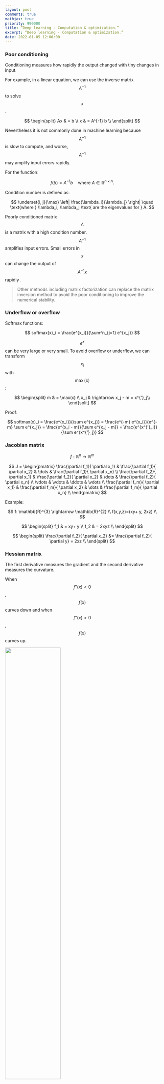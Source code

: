 ```yaml
---
layout: post
comments: true
mathjax: true
priority: 990000
title: “Deep learning - Computation & optimization.”
excerpt: “Deep learning - Computation & optimization.”
date: 2022-01-05 12:00:00
---
```


### Poor conditioning

Conditioning measures how rapidly the output changed with tiny changes in input.

For example, in a linear equation, we can use the inverse matrix $$A^{-1}$$ to solve $$x$$.

$$
\begin{split}
Ax & = b \\
x & = A^{-1} b \\
\end{split}
$$

Nevertheless it is not commonly done in machine learning because $$A^{-1}$$ is slow to compute, and worse, $$A^{-1}$$ may amplify input errors rapidly. 

For the function:

$$
f(b) = A^{-1}b \quad \text{where } A \in \mathbb{R}^{n \times n}. 
$$

Condition number is defined as:

$$
\underset{i, j}{\max} \left|  \frac{\lambda_i}{\lambda_j} \right| \quad \text{where } \lambda_i, \lambda_j \text{ are the eigenvalues for } A.
$$


Poorly conditioned matrix $$A$$ is a matrix with a high condition number. $$A^{-1}$$ amplifies input errors. Small errors in $$x$$ can change the output of $$A^{-1} x$$ rapidly . 

> Other methods including matrix factorization can replace the matrix inversion method to avoid the poor conditioning to improve the numerical stability.

### Underflow or overflow

Softmax functions:

$$
softmax(x)_i =  \frac{e^{x_i}}{\sum^n_{j=1} e^{x_j}}
$$

$$e^x$$ can be very large or very small. To avoid overflow or underflow, we can transform $$x_j$$ with $$\max(x)$$:

$$
\begin{split}
m & = \max(x) \\
x_j & \rightarrow x_j - m = x^{'}_j\\
\end{split}
$$

Proof:

$$
softmax(x)_i = \frac{e^{x_i}}{\sum e^{x_j}} = \frac{e^{-m} e^{x_i}}{e^{-m} \sum e^{x_j}} = \frac{e^{x_i - m}}{\sum e^{x_j  - m}} = \frac{e^{x^{'}_i}}{\sum e^{x^{'}_j}} 
$$

### Jacobian matrix

$$ 
f: \mathbb{R}^{n} \rightarrow \mathbb{R}^{m}
$$

$$
J = \begin{pmatrix}
    \frac{\partial f_1}{ \partial x_1} & \frac{\partial f_1}{ \partial x_2} & \dots  & \frac{\partial f_1}{ \partial x_n} \\
    \frac{\partial f_2}{ \partial x_1} & \frac{\partial f_2}{ \partial x_2} & \dots  & \frac{\partial f_2}{ \partial x_n} \\
    \vdots & \vdots & \ddots & \vdots \\
    \frac{\partial f_m}{ \partial x_1} & \frac{\partial f_m}{ \partial x_2} & \dots  & \frac{\partial f_m}{ \partial x_n} \\
\end{pmatrix}
$$

Example:

$$
f: \mathbb{R}^{3} \rightarrow \mathbb{R}^{2} \\
f(x,y,z)=(xy+ y, 2xz) \\
$$

$$
\begin{split}
f_1 & = xy+ y \\
f_2 & = 2xyz  \\
\end{split}
$$

$$
\begin{split}
\frac{\partial f_2}{ \partial x_2}  &= \frac{\partial f_2}{ \partial y} = 2xz \\ 
\end{split}
$$
 
### Hessian matrix

The first derivative measures the gradient and the second derivative measures the curvature. 

When $$f''(x)<0$$, $$f(x)$$ curves down and when $$f''(x)>0$$, $$f(x)$$ curves up.

<div class="imgcap">
<img src="/assets/ml/der2.jpg" style="border:none;width:60%">
</div>

The second derivative indicates whether a gradient step drops the cost as much as the gradient alone may imply. For example, at $$x=1.0$$ (the orange dot on the right below), the gradient is positive and the cost drops towards $$x=0$$ direction. Since the second derivative is positive, the function curves upwards towards zero. i.e. the cost drops less than one predicted by the gradient alone. 

<div class="imgcap">
<img src="/assets/ml/der.jpg" style="border:none;width:20%">
</div>

With the second derivative, we may take advantage of the curvature information to create a better gradient descent method to reduce overshoot. For example, instead of descending to a local minimum from $$L_1$$, we may overshoot to $$L_2$$ in the left diagram below. In some NLP problem, the gradient is so steep that we may bound upward to much higher cost.

<div class="imgcap">
<img src="/assets/dl/learning_rate.jpg" style="border:none;width:45%">
<img src="/assets/dl/ping.jpg" style="border:none;width:50%">
</div>


Hessian matrix is defined as:

<div class="imgcap">
<img src="/assets/dl/hh.jpg" style="border:none;width:45%">
</div>


#### Eigenvalues for H  

$$H$$ is symmetrical:

$$
\begin{split}
& \frac{\delta^2}{\delta x_i \delta x_j} f(x) = \frac{\delta^2}{\delta x_j \delta x_i} f(x) \implies H_{ij} = H_{ji} \\
\end{split}
$$

And it is real. Any real symmetrical matrices can be decomposed into eigenvalues and eigenvectors. One more observation for the later use: the maximum value of $$g^T H g$$ for vector $$v$$ happens when $$v$$ aligns with the eigenvector that has the maximum eigenvalue $$\lambda_{\max}$$, i.e.

$$
\begin{split}
v^T H v & \leqslant v^T v \lambda_{\max}  \\
\end{split}
$$

#### Learning rate

With Taylor series in 2nd order:

$$
\begin{split}
f(x) & = f(x^0) + (x-x^0)^T g + \frac{1}{2} (x-x^0)^T H (x-x^0) + \ldots \quad \text{where } g \text{ is the gradient.} \\
f(x) & \approx f(x^0) + (x-x^0)^T g + \frac{1}{2} (x-x^0)^T H (x-x^0) \\
f(x^0 - \epsilon g) & \approx f(x^0) - \epsilon g^T g + \frac{1}{2} \epsilon^2 g^T H  g \\
\end{split}
$$

If $$g^T H g$$ is negative or 0, $$f(x)$$ decreases as $$ϵ$$ increases. However, we cannot drop $$ϵ$$ too far as the accuracy of the Taylor series drops as $$ϵ$$ increases. If $$g^T H g$$ is positive, it may cause $$f(x)$$ to go up again. The optimal step for $$\epsilon$$ is (assume $$\epsilon>0$$):

$$
\begin{split}
\epsilon^{*} & = \frac{g^T g}{g^T H g} \geqslant \frac{g^T g}{g^T g \lambda_{max}} = \frac{1}{\lambda_{max}} \quad \text{since } g^T H g \leqslant g^T g \lambda_{\max}.\\
\end{split}
$$

$$\lambda_{\max}$$ is the maximum eigenvalue for $$H$$. Hence, Hessian matrix $$H$$ establishes a lower bound of the optimal learning rate.

$$
\begin{split}
f(x^{(0)} - \epsilon^{*} g) & \approx f(x^{(0)}) - \frac{1}{2} \epsilon^{*} g^T g \\
\end{split}
$$

If the Hessian matrix has a poor condition number, the gradient along the eigenvector with the largest eigenvalue $$\lambda_{\max}$$ is much smaller than the one with the smallest eigenvalue. Gradient descent methods work poorly if the gradients in different directions are in different order of magnitude. The gradient descent methods will either learn too slow in the low gradient direction and/or overshoot the solution in the high gradient direction. We may use Newton's method to control the gradient descent better.

#### Newton's Method

With Newton's method:

$$
\begin{split}
f(x) & \approx f(x^n) + f'(x^n)\Delta{x} + \frac{1}{2} f''(x^n)\Delta{x}^2 \\
\frac{ df(x)}{d\Delta{x}}  & \approx f'(x^n)+ f''(x^n)\Delta{x} \\
\end{split}
$$

To find the critical point, we set $$\frac{ df(x)}{d\Delta{x}} =0$$:

$$
\begin{split}
f'(x_n)+ f''(x_n)\Delta{x}  = 0 \\
\Delta{x} = -\frac{f'(x_n)}{f''(x_n)} \\ 
\end{split}
$$

Apply:

$$
\begin{split}
x_{n+1} & = x_n +  \Delta{x} \\
x_{n+1} & = x_n -\frac{f'(x_n)}{f''(x_n)} \\
\end{split}
$$

Extend it to multiple variables with $$H$$:

$$
\begin{split}
x^{(n+1)} = x^{(n)} -[H f(x^{(n)})]^{-1} f'(x^{(n)})\\
\end{split}
$$

Apply the gradient descent with Newton's method:

$$
\begin{split}
x^{'} = x - \epsilon [H f(x)]^{-1} f'(x) \\
\end{split}
$$

#### Saddle point 

$$f'(x)=0$$ alone cannot tell whether $$x$$ is a local optimal point or a saddle point. With the second derivative test, when $$f'(x)=0$$ and $$f''(x)>0$$, $$x$$ is a local minimum. When $$f'(x)=0$$ and $$f''(x)<0$$, $$x$$ is a local maximum. However, if $$f''(x)=0$$, it will be in-conclusive (saddle point or local optimal point). 

For multiple dimension, when $$H$$ is positive definite (all the eigenvalues are positive), $$x$$ is a local minimum. If $$H$$ is negative definite, $$x$$ is a local maximum. If at least one eigenvalue is positive and at least one is negative, the point is a saddle point because one direction is a local minimum and the other direction is a local maximum. If at least one eigenvalue is zero and the rest have the same sign, it will be in-conclusive again.

### Constrained Optimization

In deep learning, we may want to find an optimal point under certain constraints. For example, we want to maximize $$f(x, y)$$ subject to $$g(x, y) = 0$$. We will construct a new Lagrangian function $$\mathcal{L}(x, \lambda) $$ from $$f$$ and $$g$$ which the original optimal solution is the same as the optimal solution for the Lagrangian function. i.e. $$\mathcal{L}^{'}(x, \lambda) = 0$$.

#### Lagrange multiplier

To maximize $$f(x, y)$$ subject to $$g(x, y) = 0$$, we plot the contour plot of $$f(x, y) = d_i$$ for different $$d_i$$ ($$ d_1 > d_2 > d_3$$). The solution lies on the red line with the largest $$d_i$$.

<div class="imgcap">
<img src="/assets/ml/lag.png" style="border:none;width:60%">
</div>

(Source Wikipedia)

Geometrically, the optimal point lies where the gradient at $$f(x, y)$$, the blue arrow, aligned with the gradient at $$g(x, y)$$, the red arrow.

<div class="imgcap">
<img src="/assets/ml/vv1.png" style="border:none;width:10%">
</div>

i.e.

$$
\begin{split}
\nabla_{x, y} f(x, y) = \lambda \nabla_{x, y} g(x, y) \\
\end{split}
$$

where $$\lambda$$ is the Lagrange multiplier and it can be positive or negative. We can now solve a constrained optimization problem using unconstrained optimization of the generalized Lagrangian.

We can have multiple constraints ($$g^1, g^2 \ldots g^i$$). ie. we want to maximize $$f(x,y)$$ subject to $$g^1(x,y)=0, \ldots, g^i(x,y)=0$$. The Lagrangian is generalized as:

$$
\mathcal{L} (x, \lambda) = f(x) + \sum_i \lambda_i g^{(i)}(x)
$$

And the optimal solution is 

$$
\mathcal{L}^{'} (x, \lambda) = 0
$$

#### Example

Maximize $$f$$ subject to $$x^2 + y^2 = 32$$

$$
\begin{split}
f(x, y) = x + y \\ 
x^2 + y^2 - 32 = 0 \\
\end{split}
$$

The Lagrangian is:

$$
\begin{split}
\mathcal{L} (x, y, \lambda^{'}) = x + y + \lambda^{'} (x^2 + y^2 - 32) \text{ or}\\
\mathcal{L} (x, y, \lambda) = x + y + \lambda (0.5 x^2 +0.5 y^2 - 16) \\
\end{split}
$$

To optimize $$\mathcal{L}$$, we need to solve:

$$
\begin{split}
\frac{\partial \mathcal{L}}{\partial x} &= 1 + \lambda x = 0 \implies x = \frac{-1}{\lambda}\\
\frac{\partial \mathcal{L}}{\partial y} &= 1 + \lambda y = 0 \implies y = \frac{-1}{\lambda}\\
\frac{\partial \mathcal{L}}{\partial \lambda} &= 0.5 x^2 + 0.5 y^2 - 16 = 0 \implies  x^2 + y^2  = 32\\
\end{split}
$$

Therefore:

$$
\begin{split}
\lambda &= \pm \frac{1}{4} \\
x &= \pm 4 \\
y &= \pm 4 \\
\end{split}
$$

By simply plugin the values, we can determine which one is the max or min.

$$
\begin{split}
f(4, 4) = 8 = \max\\
f(-4, -4) = -8 = \min \\ 
\end{split}
$$

#### Karush–Kuhn–Tucker (KKT)

KKT expands the constraints in the Lagrange multiplier to inequality also:

$$
\begin{split}
& f(x, y) \quad \text{subject to } \\
& g^{i}(x, y) = 0 \\
& h^{i}(x, y) \leqslant 0 \\ 
\end{split}
$$

The Lagrangian is generalized to:

$$
\mathcal{L} (x, \lambda, \alpha) = f(x) + \sum_i \lambda_i g^{(i)}(x) + \sum_j \alpha_j h^{(j)}(x)
$$

or

$$
\underset{x}{\min} \underset{\lambda}{\max} \underset{\alpha, \alpha ≥ 0}{\max} \mathcal{L} (x, \lambda, \alpha)
$$

#### KKT conditions

The required KKT conditions to solve the optimization problems are:

$$
\begin{split}
\mathcal{L}^{'} (x, \lambda, \alpha) = 0 \\
\alpha_j \geqslant 0 \\
 \alpha \cdot h(x^{*})=0 \\
\end{split}
$$

and the solution needs to be verified with the constraints again.

$$
\begin{split}
& g^{i}(x, y) = 0 \\
& h^{i}(x, y) \leqslant 0 \\ 
\end{split}
$$

Let's go through the meaning of each KKT conditions. Same as Lagrange multiplier, the optimal points happen when the derivative $$\mathcal{L}^{'}=0$$, i.e.

$$
\begin{split}
\mathcal{L}^{'} (x, \lambda, \alpha) = 0
\end{split}
$$

In the Lagrange multiplier, $$\lambda$$ can be positive, negative or zero. In KKT. $$\alpha$$ must be greater or equal to 0. This guarantees the in-equality such that the solution is within the constrained area.

$$
\alpha_j \geqslant 0 
$$

<div class="imgcap">
<img src="/assets/ml/lag2.jpg" style="border:none;width:60%">
</div>

For

$$
\alpha \cdot h(x^{*})=0,
$$

it indicates either the KKT multiplier $$\alpha_i=0$$ or the $$h(x^{∗})=0$$. If $$\alpha_i=0$$, we do not care about the constraint. The in-equality constrain is not necessary like the diagram below because the optimal point is guarantee to be inside the constrained area. We can simply ignore the constraint.

<div class="imgcap">
<img src="/assets/ml/lag3.jpg" style="border:none;width:60%">
</div>

Otherwise, the in-equality constrain becomes the equality constraint $$h(x^{*})=0$$.

<div class="imgcap">
<img src="/assets/ml/lag.png" style="border:none;width:60%">
</div>

### Terms

#### Line search

$$
f(x - \epsilon \nabla_{x} f(x) )
$$

We sample the outputs of a few small $$\epsilon$$ values and select $$ x \rightarrow x - \epsilon \nabla_{x} f(x)$$ that output the best optimal value.